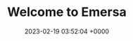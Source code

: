 ---
layout: test242
permalink: /test34.html
title:  "Welcome to Emersa"
date:   2023-02-19 03:52:04 +0000
categories: jekyll update
model: /assets/glb/123a1.glb
---